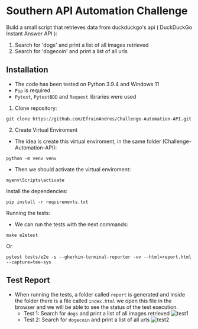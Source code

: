 # Southern API Automation Challenge

Build a small script that retrieves data from duckduckgo's api ( DuckDuckGo
 Instant Answer API ):
1. Search for 'dogs' and print a list of all images retrieved
2. Search for 'dogecoin' and print a list of all urls


## Installation
- The code has been tested on Python 3.9.4 and Windows 11
- `Pip` is required
- `Pytest`, `PytestBDD` and `Request` libraries were used

1. Clone repository:
```
git clone https://github.com/EfrainAndres/Challenge-Automation-API.git
```

2. Create Virtual Enviroment
- The idea is create this virtual enviroment, in the same folder (Challenge-Automation-API):
```
python -m venv venv
```
- Then we should activate the virtual enviroment:
```
myenv\Scripts\activate
```
Install the dependencies:
```
pip install -r requirements.txt
```

Running the tests:
- We can run the tests with the next commands:
```
make e2etest
```
Or
```
pytest tests/e2e -s --gherkin-terminal-reporter -vv --html=report.html --capture=tee-sys
```

## Test Report
- When running the tests, a folder called `report` is generated and inside the folder there is a file called `index.html` we open this file in the browser and we will be able to see the status of the test execution.
  - Test 1: Search for `dogs` and print a list of all images retrieved
  ![test1](https://user-images.githubusercontent.com/20568951/202925768-847fd93e-6604-4fef-bafa-76ceb78b7682.png)
  - Test 2: Search for `dogecoin` and print a list of all urls
  ![test2](https://user-images.githubusercontent.com/20568951/202925821-4d43e086-ec81-438f-93a0-440bc2b0e5d9.png)
